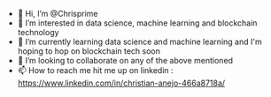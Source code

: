 - 👋 Hi, I’m @Chrisprime
- 👀 I’m interested in data science, machine learning and blockchain technology
- 🌱 I’m currently learning data science and machine learning and I'm hoping to hop on blockchain tech soon
- 💞️ I’m looking to collaborate on any of the above mentioned
- 📫 How to reach me hit me up on linkedin : https://www.linkedin.com/in/christian-anejo-466a8718a/

<!---
Chrisprime3/Chrisprime3 is a ✨ special ✨ repository because its `README.md` (this file) appears on your GitHub profile.
You can click the Preview link to take a look at your changes.
--->
